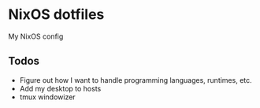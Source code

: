 # NixOS dotfiles
My NixOS config

## Todos
- Figure out how I want to handle programming languages, runtimes, etc.
- Add my desktop to hosts
- tmux windowizer
